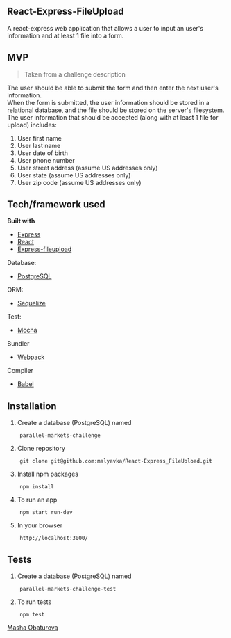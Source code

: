 ## React-Express-FileUpload
A react-express web application that allows a user to input an user's information and at least 1 file into a form.

## MVP
>Taken from a challenge description

The user should be able to submit the form and then enter the next user's information.  
When the form is submitted, the user information should be stored in a relational database, 
and the file should be stored on the server's filesystem. 
The user information that should be accepted (along with at least 1 file for upload) includes:
1. User first name
2. User last name
3. User date of birth
4. User phone number
5. User street address (assume US addresses only)
6. User state (assume US addresses only)
7. User zip code  (assume US addresses only)

## Tech/framework used

<b>Built with</b>
- [Express](https://expressjs.com/)
- [React](https://reactjs.org/)
- [Express-fileupload](https://www.npmjs.com/package/express-fileupload)

Database:
- [PostgreSQL](https://www.postgresql.org/)

ORM:
- [Sequelize](https://sequelize.org/)

Test:
- [Mocha](https://mochajs.org/)

Bundler
- [Webpack](https://webpack.js.org/)

Compiler
- [Babel](https://babeljs.io/)

## Installation

1. Create a database (PostgreSQL) named
```$xslt
    parallel-markets-challenge
```
2. Clone repository
```$xslt
    git clone git@github.com:malyavka/React-Express_FileUpload.git
```
3. Install npm packages
```$xslt
    npm install
```
4. To run an app
```$xslt
    npm start run-dev  
```
5. In your browser
```$xslt
    http://localhost:3000/
```

## Tests
1. Create a database (PostgreSQL) named 
```$xslt
    parallel-markets-challenge-test
```
2. To run tests
```$xslt
    npm test
```


[Masha Obaturova](https://github.com/malyavka)